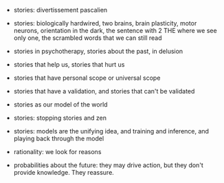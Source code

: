 - stories: divertissement pascalien
- stories: biologically hardwired, two brains, brain plasticity, motor neurons, orientation in the dark, the sentence with 2 THE where we see only one, the scrambled words that we can still read
- stories in psychotherapy, stories about the past, in delusion
- stories that help us, stories that hurt us
- stories that have personal scope or universal scope
- stories that have a validation, and stories that can't be validated
- stories as our model of the world
- stories: stopping stories and zen
- stories: models are the unifying idea, and training and inference, and playing back through the model

- rationality: we look for reasons

- probabilities about the future: they may drive action, but they don't provide knowledge. They reassure.